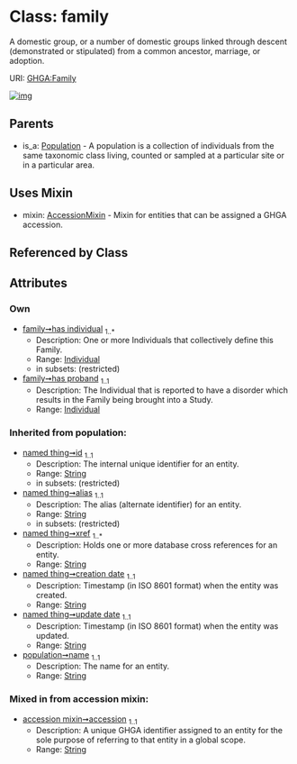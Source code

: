 
# Class: family


A domestic group, or a number of domestic groups linked through descent (demonstrated or stipulated) from a common ancestor, marriage, or adoption.

URI: [GHGA:Family](https://w3id.org/GHGA/Family)


[![img](https://yuml.me/diagram/nofunky;dir:TB/class/[Population],[Individual],[Individual]<has%20proband%201..1-++[Family&#124;accession:string;name(i):string;id(i):string;alias(i):string;xref(i):string%20%2B;creation_date(i):string;update_date(i):string;schema_type(i):string;schema_version(i):string],[Individual]<has%20individual%201..*-++[Family],[Family]uses%20-.->[AccessionMixin],[Population]^-[Family],[AccessionMixin])](https://yuml.me/diagram/nofunky;dir:TB/class/[Population],[Individual],[Individual]<has%20proband%201..1-++[Family&#124;accession:string;name(i):string;id(i):string;alias(i):string;xref(i):string%20%2B;creation_date(i):string;update_date(i):string;schema_type(i):string;schema_version(i):string],[Individual]<has%20individual%201..*-++[Family],[Family]uses%20-.->[AccessionMixin],[Population]^-[Family],[AccessionMixin])

## Parents

 *  is_a: [Population](Population.md) - A population is a collection of individuals from the same taxonomic class living, counted or sampled at a particular site or in a particular area.

## Uses Mixin

 *  mixin: [AccessionMixin](AccessionMixin.md) - Mixin for entities that can be assigned a GHGA accession.

## Referenced by Class


## Attributes


### Own

 * [family➞has individual](family_has_individual.md)  <sub>1..\*</sub>
     * Description: One or more Individuals that collectively define this Family.
     * Range: [Individual](Individual.md)
     * in subsets: (restricted)
 * [family➞has proband](family_has_proband.md)  <sub>1..1</sub>
     * Description: The Individual that is reported to have a disorder which results in the Family being brought into a Study.
     * Range: [Individual](Individual.md)

### Inherited from population:

 * [named thing➞id](named_thing_id.md)  <sub>1..1</sub>
     * Description: The internal unique identifier for an entity.
     * Range: [String](types/String.md)
     * in subsets: (restricted)
 * [named thing➞alias](named_thing_alias.md)  <sub>1..1</sub>
     * Description: The alias (alternate identifier) for an entity.
     * Range: [String](types/String.md)
     * in subsets: (restricted)
 * [named thing➞xref](named_thing_xref.md)  <sub>1..\*</sub>
     * Description: Holds one or more database cross references for an entity.
     * Range: [String](types/String.md)
 * [named thing➞creation date](named_thing_creation_date.md)  <sub>1..1</sub>
     * Description: Timestamp (in ISO 8601 format) when the entity was created.
     * Range: [String](types/String.md)
 * [named thing➞update date](named_thing_update_date.md)  <sub>1..1</sub>
     * Description: Timestamp (in ISO 8601 format) when the entity was updated.
     * Range: [String](types/String.md)
 * [population➞name](population_name.md)  <sub>1..1</sub>
     * Description: The name for an entity.
     * Range: [String](types/String.md)

### Mixed in from accession mixin:

 * [accession mixin➞accession](accession_mixin_accession.md)  <sub>1..1</sub>
     * Description: A unique GHGA identifier assigned to an entity for the sole purpose of referring to that entity in a global scope.
     * Range: [String](types/String.md)
